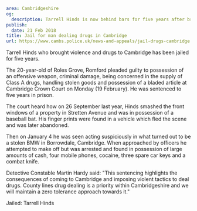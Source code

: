 ```yaml
area: Cambridgeshire
og:
  description: Tarrell Hinds is now behind bars for five years after bringing violence and drugs to Cambridge.
publish:
  date: 21 Feb 2018
title: Jail for man dealing drugs in Cambridge
url: https://www.cambs.police.uk/news-and-appeals/jail-drugs-cambridge
```

Tarrell Hinds who brought violence and drugs to Cambridge has been jailed for five years.

The 20-year-old of Roles Grove, Romford pleaded guilty to possession of an offensive weapon, criminal damage, being concerned in the supply of Class A drugs, handling stolen goods and possession of a bladed article at Cambridge Crown Court on Monday (19 February). He was sentenced to five years in prison.

The court heard how on 26 September last year, Hinds smashed the front windows of a property in Stretten Avenue and was in possession of a baseball bat. His finger prints were found in a vehicle which fled the scene and was later abandoned.

Then on January 4 he was seen acting suspiciously in what turned out to be a stolen BMW in Borrowdale, Cambridge. When approached by officers he attempted to make off but was arrested and found in possession of large amounts of cash, four mobile phones, cocaine, three spare car keys and a combat knife.

Detective Constable Martin Hardy said: "This sentencing highlights the consequences of coming to Cambridge and imposing violent tactics to deal drugs. County lines drug dealing is a priority within Cambridgeshire and we will maintain a zero tolerance approach towards it."

Jailed: Tarrell Hinds
